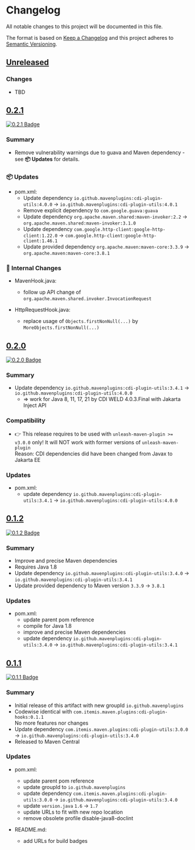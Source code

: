 # Changelog

All notable changes to this project will be documented in this file.

The format is based on [Keep a Changelog](http://keepachangelog.com/)
and this project adheres to [Semantic Versioning](http://semver.org/).

<!-- Format restrictions - see https://common-changelog.org and https://keepachangelog.com/ for details -->
<!-- Each Release must start with a line for the release version of exactly this format: ## [version] -->
<!-- The subsequent comment lines start with a space - not to irritate the release scripts parser!
 ## [major.minor.micro]
 <empty line> - optional sub sections may follow like:
 ### Added:
 - This feature was added
 <empty line>
 ### Changed:
 - This feature was changed
 <empty line>
 ### Removed:
 - This feature was removed
 <empty line>
 ### Fixed:
 - This issue was fixed
 <empty line>
 <empty line> - next line is the starting of the previous release
 ## [major.minor.micro]
 <empty line>
 <...>
 !!! In addition the compare URL links are to be maintained at the end of this CHANGELOG.md as follows.
     These links provide direct access to the GitHub compare vs. the previous release.
     The particular link of a released version will be copied to the release notes of a release accordingly.
     At the end of this file appropriate compare links have to be maintained for each release version in format:
 
  +-current release version
  |
  |                   +-URL to this repo                previous release version tag-+       +-current release version tag
  |                   |                                                              |       |
 [major.minor.micro]: https://github.com/mavenplugins/maven-cdi-plugin-hooks/compare/vM.N.u..vM.N.u
-->
<!--
## [Unreleased]

### 🚨 Removed
- TBD

### 💥 Breaking
- TBD

### 📢 Deprecated
- TBD

### 🚀 New Features
- TBD

### 🐛 Fixes
- TBD

### ✨ Improvements
- TBD

### 🔧 Internal Changes
- TBD

### 🚦 Tests
- TBD

### 📦 Updates
- TBD

### 🔒 Security
- TBD

### 📝 Documentation Updates
- TBD
-->

## [Unreleased]

### Changes
- TBD


## [0.2.1]
<!-- !!! Align version in badge URLs as well !!! -->
[![0.2.1 Badge](https://img.shields.io/nexus/r/io.github.mavenplugins/cdi-plugin-hooks?server=https://s01.oss.sonatype.org&label=Maven%20Central&queryOpt=:v=0.2.1)](https://central.sonatype.com/artifact/io.github.mavenplugins/cdi-plugin-hooks/0.2.1)

### Summary
- Remove vulnerability warnings due to guava and Maven dependency - see **📦 Updates** for details.

### 📦 Updates
- pom.xml:
  - Update dependency `io.github.mavenplugins:cdi-plugin-utils:4.0.0` -> `io.github.mavenplugins:cdi-plugin-utils:4.0.1`
  - Remove explicit dependency to `com.google.guava:guava`
  - Update dependency `org.apache.maven.shared:maven-invoker:2.2` -> `org.apache.maven.shared:maven-invoker:3.1.0`
  - Update dependency `com.google.http-client:google-http-client:1.22.0` -> `com.google.http-client:google-http-client:1.46.1`
  - Update provided dependency `org.apache.maven:maven-core:3.3.9` -> `org.apache.maven:maven-core:3.8.1`

### 🔧 Internal Changes
- MavenHook.java:
  - follow up API change of `org.apache.maven.shared.invoker.InvocationRequest`

- HttpRequestHook.java:
  - replace usage of `Objects.firstNonNull(...)` by `MoreObjects.firstNonNull(...)`


## [0.2.0]
<!-- !!! Align version in badge URLs as well !!! -->
[![0.2.0 Badge](https://img.shields.io/nexus/r/io.github.mavenplugins/cdi-plugin-hooks?server=https://s01.oss.sonatype.org&label=Maven%20Central&queryOpt=:v=0.2.0)](https://central.sonatype.com/artifact/io.github.mavenplugins/cdi-plugin-hooks/0.2.0)

### Summary
- Update dependency `io.github.mavenplugins:cdi-plugin-utils:3.4.1` -> `io.github.mavenplugins:cdi-plugin-utils:4.0.0`
  - => work for Java 8, 11, 17, 21 by CDI WELD 4.0.3.Final with Jakarta Inject API

### Compatibility
- 👉 This release requires to be used with `unleash-maven-plugin >= v3.0.0` only! It will NOT work with former versions of `unleash-maven-plugin`<br>
  Reason: CDI dependencies did have been changed from Javax to Jakarta EE

### Updates
- pom.xml:
  - update dependency `io.github.mavenplugins:cdi-plugin-utils:3.4.1` -> `io.github.mavenplugins:cdi-plugin-utils:4.0.0`


## [0.1.2]
<!-- !!! Align version in badge URLs as well !!! -->
[![0.1.2 Badge](https://img.shields.io/nexus/r/io.github.mavenplugins/cdi-plugin-hooks?server=https://s01.oss.sonatype.org&label=Maven%20Central&queryOpt=:v=0.1.2)](https://central.sonatype.com/artifact/io.github.mavenplugins/cdi-plugin-hooks/0.1.2)

### Summary
- Improve and precise Maven dependencies
- Requires Java 1.8
- Update dependency `io.github.mavenplugins:cdi-plugin-utils:3.4.0` -> `io.github.mavenplugins:cdi-plugin-utils:3.4.1`
- Update provided dependency to Maven version `3.3.9` -> `3.8.1`

### Updates
- pom.xml:
  - update parent pom reference
  - compile for Java 1.8
  - improve and precise Maven dependencies
  - update dependency `io.github.mavenplugins:cdi-plugin-utils:3.4.0` -> `io.github.mavenplugins:cdi-plugin-utils:3.4.1`


## [0.1.1]
<!-- !!! Align version in badge URLs as well !!! -->
[![0.1.1 Badge](https://img.shields.io/nexus/r/io.github.mavenplugins/cdi-plugin-hooks?server=https://s01.oss.sonatype.org&label=Maven%20Central&queryOpt=:v=0.1.1)](https://central.sonatype.com/artifact/io.github.mavenplugins/cdi-plugin-hooks/0.1.1)

### Summary
- Initial release of this artifact with new groupId `io.github.mavenplugins`
- Codewise identical with `com.itemis.maven.plugins:cdi-plugin-hooks:0.1.1`<br>No more features nor changes
- Update dependency `com.itemis.maven.plugins:cdi-plugin-utils:3.0.0` -> `io.github.mavenplugins:cdi-plugin-utils:3.4.0`
- Released to Maven Central

### Updates
- pom.xml:
  - update parent pom reference
  - update groupId to `io.github.mavenplugins`
  - update dependency `com.itemis.maven.plugins:cdi-plugin-utils:3.0.0` -> `io.github.mavenplugins:cdi-plugin-utils:3.4.0`
  - update `version.java` `1.6` -> `1.7`
  - update URLs to fit with new repo location
  - remove obsolete profile disable-java8-doclint

- README.md:
  - add URLs for build badges


<!--
## []

### NeverReleased
- This is just a dummy placeholder to make the parser of GHCICD/release-notes-from-changelog@v1 happy!
-->

[Unreleased]: https://github.com/mavenplugins/maven-cdi-plugin-hooks/compare/v0.2.1..HEAD
[0.2.1]: https://github.com/mavenplugins/maven-cdi-plugin-hooks/compare/v0.2.0..v0.2.1
[0.2.0]: https://github.com/mavenplugins/maven-cdi-plugin-hooks/compare/v0.1.2..v0.2.0
[0.1.2]: https://github.com/mavenplugins/maven-cdi-plugin-hooks/compare/v0.1.1..v0.1.2
[0.1.1]: https://github.com/mavenplugins/maven-cdi-plugin-hooks/releases/tag/v0.1.1
